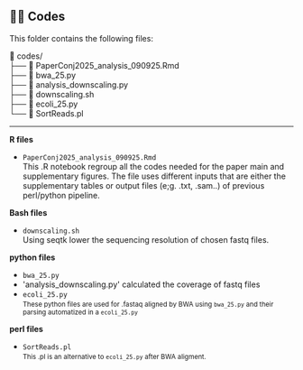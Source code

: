 ## 👩‍💻 Codes

This folder contains the following files:  

📂 codes/  
├── 📄 PaperConj2025_analysis_090925.Rmd  
├── 📄 bwa_25.py  
├── 📄 analysis_downscaling.py  
├── 📄 downscaling.sh  
├── 📄 ecoli_25.py  
└── 📄 SortReads.pl  

____

**R files**
- `PaperConj2025_analysis_090925.Rmd`    
This .R notebook regroup all the codes needed for the paper main and supplementary figures. The file uses different inputs that are either the supplementary tables or output files (e;g. .txt, .sam..) of previous perl/python pipeline.


**Bash files**
- `downscaling.sh`    
Using seqtk lower the sequencing resolution of chosen fastq files. 


**python files**
- `bwa_25.py`
- 'analysis_downscaling.py' calculated the coverage of fastq files
- `ecoli_25.py`  
<small> These python files are used for .fastaq aligned by BWA using `bwa_25.py` and their parsing automatized in a `ecoli_25.py` </small>

**perl files**  
- `SortReads.pl`  
<small> This .pl is an alternative to `ecoli_25.py` after BWA aligment. </small>
